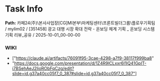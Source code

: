 # Task Info

**Path:** 카페24(주)\본사사업장\[CG]MI본부\마케팅센터\프론트빌더그룹\플로우기획팀 / mylim02 / [351458] 광고 대행 시장 확대 전략 - 온보딩 체계 기획 _ 온보딩 시스템 기획 리뷰_공유 / 2025-10-01_00-00-00

### WIKI
- ["https://claude.ai/artifacts/76091f95-3cae-4298-a7f9-38117f999ba8"
- "https://docs.google.com/presentation/d/1Z4R9lCLxxr6I1lQ41GpIT-i7BSehAeJ2IioRObFqCzg/edit?slide=id.g37a40cc05f7_0_387#slide=id.g37a40cc05f7_0_387"]

